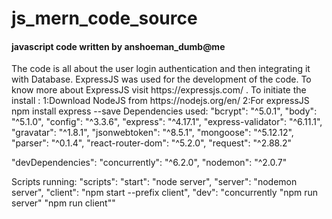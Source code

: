 # js_mern_code_source
<h4>javascript code written by anshoeman_dumb@me</h4>
The code is all about the user login authentication and then integrating it with Database.
ExpressJS was used for the development of the code.
To know more about ExpressJS visit https://expressjs.com/ .
To initiate the install :
1:Download NodeJS from https://nodejs.org/en/
2:For expressJS  npm install express --save
Dependencies used:
    "bcrypt": "^5.0.1",
    "body": "^5.1.0",
    "config": "^3.3.6",
    "express": "^4.17.1",
    "express-validator": "^6.11.1",
    "gravatar": "^1.8.1",
    "jsonwebtoken": "^8.5.1",
    "mongoose": "^5.12.12",
    "parser": "^0.1.4",
    "react-router-dom": "^5.2.0",
    "request": "^2.88.2"
    
  "devDependencies": 
    "concurrently": "^6.2.0",
    "nodemon": "^2.0.7"
    
Scripts running:
"scripts": 
    "start": "node server",
    "server": "nodemon server",
    "client": "npm start --prefix client",
    "dev": "concurrently \"npm run server\" \"npm run client\""
